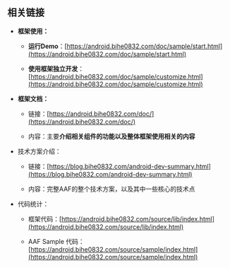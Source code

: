 ## 相关链接

- **框架使用：**

	- **运行Demo**：[https://android.bihe0832.com/doc/sample/start.html](https://android.bihe0832.com/doc/sample/start.html)
	
	- **使用框架独立开发**：[https://android.bihe0832.com/doc/sample/customize.html](https://android.bihe0832.com/doc/sample/customize.html)
	
- **框架文档：**

    - 链接：[https://android.bihe0832.com/doc/](https://android.bihe0832.com/doc/)
    
    - 内容：主要**介绍相关组件的功能以及整体框架使用相关的内容**

- 技术方案介绍：

    - 链接：[https://blog.bihe0832.com/android-dev-summary.html](https://blog.bihe0832.com/android-dev-summary.html)
    
    - 内容：完整AAF的整个技术方案，以及其中一些核心的技术点
	
- 代码统计：

   - 框架代码：[https://android.bihe0832.com/source/lib/index.html](https://android.bihe0832.com/source/lib/index.html)

   - AAF Sample 代码：[https://android.bihe0832.com/source/sample/index.html](https://android.bihe0832.com/source/sample/index.html)


